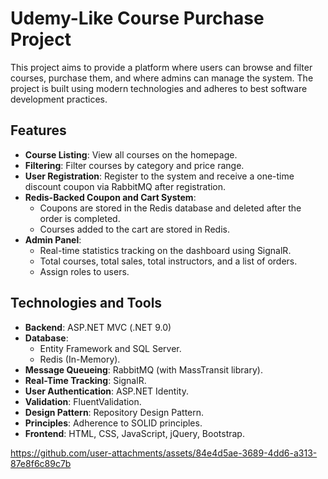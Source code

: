 # Udemy-Like Course Purchase Project

This project aims to provide a platform where users can browse and filter courses, purchase them, and where admins can manage the system. The project is built using modern technologies and adheres to best software development practices.

## Features

- **Course Listing**: View all courses on the homepage.
- **Filtering**: Filter courses by category and price range.
- **User Registration**: Register to the system and receive a one-time discount coupon via RabbitMQ after registration.
- **Redis-Backed Coupon and Cart System**:
  - Coupons are stored in the Redis database and deleted after the order is completed.
  - Courses added to the cart are stored in Redis.
- **Admin Panel**:
  - Real-time statistics tracking on the dashboard using SignalR.
  - Total courses, total sales, total instructors, and a list of orders.
  - Assign roles to users.

## Technologies and Tools

- **Backend**: ASP.NET MVC (.NET 9.0)
- **Database**:
  - Entity Framework and SQL Server.
  - Redis (In-Memory).
- **Message Queueing**: RabbitMQ (with MassTransit library).
- **Real-Time Tracking**: SignalR.
- **User Authentication**: ASP.NET Identity.
- **Validation**: FluentValidation.
- **Design Pattern**: Repository Design Pattern.
- **Principles**: Adherence to SOLID principles.
- **Frontend**: HTML, CSS, JavaScript, jQuery, Bootstrap.







https://github.com/user-attachments/assets/84e4d5ae-3689-4dd6-a313-87e8f6c89c7b


